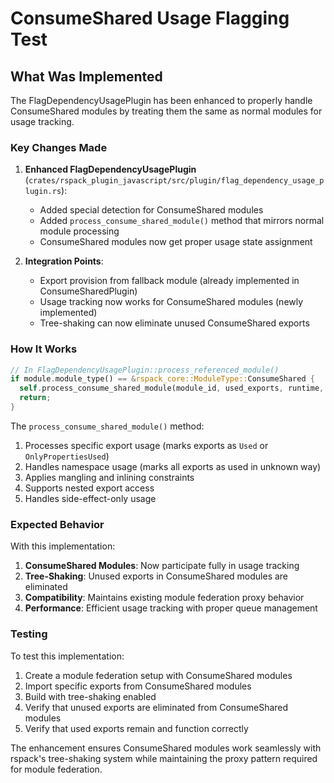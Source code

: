 # ConsumeShared Usage Flagging Test

## What Was Implemented

The FlagDependencyUsagePlugin has been enhanced to properly handle ConsumeShared modules by treating them the same as normal modules for usage tracking.

### Key Changes Made

1. **Enhanced FlagDependencyUsagePlugin** (`crates/rspack_plugin_javascript/src/plugin/flag_dependency_usage_plugin.rs`):
   - Added special detection for ConsumeShared modules
   - Added `process_consume_shared_module()` method that mirrors normal module processing
   - ConsumeShared modules now get proper usage state assignment

2. **Integration Points**:
   - Export provision from fallback module (already implemented in ConsumeSharedPlugin)
   - Usage tracking now works for ConsumeShared modules (newly implemented)
   - Tree-shaking can now eliminate unused ConsumeShared exports

### How It Works

```rust
// In FlagDependencyUsagePlugin::process_referenced_module()
if module.module_type() == &rspack_core::ModuleType::ConsumeShared {
  self.process_consume_shared_module(module_id, used_exports, runtime, force_side_effects, queue);
  return;
}
```

The `process_consume_shared_module()` method:
1. Processes specific export usage (marks exports as `Used` or `OnlyPropertiesUsed`)
2. Handles namespace usage (marks all exports as used in unknown way)
3. Applies mangling and inlining constraints
4. Supports nested export access
5. Handles side-effect-only usage

### Expected Behavior

With this implementation:

1. **ConsumeShared Modules**: Now participate fully in usage tracking
2. **Tree-Shaking**: Unused exports in ConsumeShared modules are eliminated
3. **Compatibility**: Maintains existing module federation proxy behavior
4. **Performance**: Efficient usage tracking with proper queue management

### Testing

To test this implementation:

1. Create a module federation setup with ConsumeShared modules
2. Import specific exports from ConsumeShared modules  
3. Build with tree-shaking enabled
4. Verify that unused exports are eliminated from ConsumeShared modules
5. Verify that used exports remain and function correctly

The enhancement ensures ConsumeShared modules work seamlessly with rspack's tree-shaking system while maintaining the proxy pattern required for module federation.